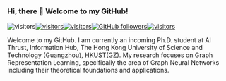 ### Hi, there 👋 Welcome to my GitHub! 

<img src="https://visitor-badge.glitch.me/badge?page_id=tfeilyu.github.io" alt="visitors" style="margin-top: 0px"><a href="https://github.com/tfeilyu/"><img src="https://img.shields.io/badge/homepage-tfeilyu.github.io-%2376448A%20" alt="visitors" style="margin-top: 0px"></a><a href="https://scholar.google.com/citations?user=FfZKK9sAAAAJ&hl=zh-CN/"><img src="https://img.shields.io/badge/Google%20Scholar-FfZKK9sAAAAJ-%23117A65" alt="visitors" style="margin-top: 0px"></a><a href="https://github.com/tfeilyu/"><img alt="GitHub followers" src="https://img.shields.io/github/followers/tfeilyu?style=social"></a><a href="https://twitter.com/tengfeilyu"><img src="https://img.shields.io/twitter/follow/tengfeilyu?style=social" alt="visitors" style="margin-top: 0px"></a>



Welcome to my GitHub. I am currently an incoming Ph.D. student at AI Thrust, Information Hub, The Hong Kong University of Science and Technology (Guangzhou), [HKUST(GZ)](https://hkust-gz.edu.cn/). My research focuses on Graph Representation Learning, specifically the area of Graph Neural Networks including their theoretical foundations and applications.



<!--
**tfeilyu/tfeilyu** is a ✨ _special_ ✨ repository because its `README.md` (this file) appears on your GitHub profile.

Here are some ideas to get you started:

- 🔭 I’m currently working on ...
- 🌱 I’m currently learning ...
- 👯 I’m looking to collaborate on ...
- 🤔 I’m looking for help with ...
- 💬 Ask me about ...
- 📫 How to reach me: ...
- 😄 Pronouns: ...
- ⚡ Fun fact: ...
  -->
